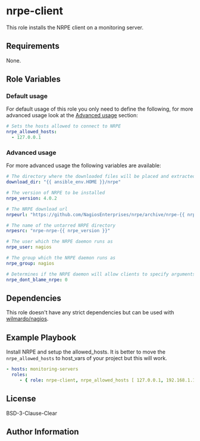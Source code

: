 # nrpe-client

This role installs the NRPE client on a monitoring server.

## Requirements

None.

## Role Variables

### Default usage

For default usage of this role you only need to define the following, for more advanced usage look at the [Advanced usage](#advanced-usage) section:
```yaml
# Sets the hosts allowed to connect to NRPE
nrpe_allowed_hosts:
  - 127.0.0.1
```

### Advanced usage

For more advanced usage the following variables are available:
```yaml
# The directory where the downloaded files will be placed and extracted.
download_dir: "{{ ansible_env.HOME }}/nrpe"

# The version of NRPE to be installed
nrpe_version: 4.0.2

# The NRPE download url
nrpeurl: "https://github.com/NagiosEnterprises/nrpe/archive/nrpe-{{ nrpe_version }}.tar.gz"

# The name of the untarred NRPE directory
nrpesrc: "nrpe-nrpe-{{ nrpe_version }}"

# The user which the NRPE daemon runs as
nrpe_user: nagios

# The group which the NRPE daemon runs as
nrpe_group: nagios

# Determines if the NRPE daemon will allow clients to specify arguments to commands that are executed. Change to 1 to enable
nrpe_dont_blame_nrpe: 0
```

## Dependencies

This role doesn't have any strict dependencies but can be used with [wilmardo/nagios](https://galaxy.ansible.com/wilmardo/nagios/).

## Example Playbook

Install NRPE and setup the allowed_hosts.
It is better to move the `nrpe_allowed_hosts` to host_vars of your project but this will work.
```yaml
- hosts: monitoring-servers
  roles:
     - { role: nrpe-client, nrpe_allowed_hosts [ 127.0.0.1, 192.168.1.100 ] }
```

## License

BSD-3-Clause-Clear

## Author Information

